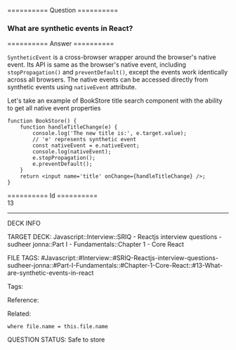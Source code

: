 ========== Question ==========  

### What are synthetic events in React?  

========== Answer ==========  

`SyntheticEvent` is a cross-browser wrapper around the browser's native event. Its API is same as the browser's native event, including `stopPropagation()` and `preventDefault()`, except the events work identically across all browsers. The native events can be accessed directly from synthetic events using `nativeEvent` attribute.

Let's take an example of BookStore title search component with the ability to get all native event properties

<!-- codeblock-start -->
<pre><code class="hljs language-js"><span class="hljs-keyword">function</span> <span class="hljs-title function_">BookStore</span>(<span class="hljs-params"></span>) {
    <span class="hljs-keyword">function</span> <span class="hljs-title function_">handleTitleChange</span>(<span class="hljs-params">e</span>) {
        <span class="hljs-variable language_">console</span>.<span class="hljs-title function_">log</span>(<span class="hljs-string">'The new title is:'</span>, e.<span class="hljs-property">target</span>.<span class="hljs-property">value</span>);
        <span class="hljs-comment">// 'e' represents synthetic event</span>
        <span class="hljs-keyword">const</span> nativeEvent = e.<span class="hljs-property">nativeEvent</span>;
        <span class="hljs-variable language_">console</span>.<span class="hljs-title function_">log</span>(nativeEvent);
        e.<span class="hljs-title function_">stopPropagation</span>();
        e.<span class="hljs-title function_">preventDefault</span>();
    }
    <span class="hljs-keyword">return</span> <span class="xml"><span class="hljs-tag">&#x3C;<span class="hljs-name">input</span> <span class="hljs-attr">name</span>=<span class="hljs-string">'title'</span> <span class="hljs-attr">onChange</span>=<span class="hljs-string">{handleTitleChange}</span> /></span></span>;
}
</code></pre>
<!-- codeblock-end -->

========== Id ==========  
13

---

DECK INFO

TARGET DECK: Javascript::Interview::SRIQ - Reactjs interview questions - sudheer jonna::Part I - Fundamentals::Chapter 1 - Core React

FILE TAGS: #Javascript::#Interview::#SRIQ-Reactjs-interview-questions-sudheer-jonna::#Part-I-Fundamentals::#Chapter-1-Core-React::#13-What-are-synthetic-events-in-react

Tags:

Reference:

Related:

```dataview
where file.name = this.file.name
```
QUESTION STATUS: Safe to store
